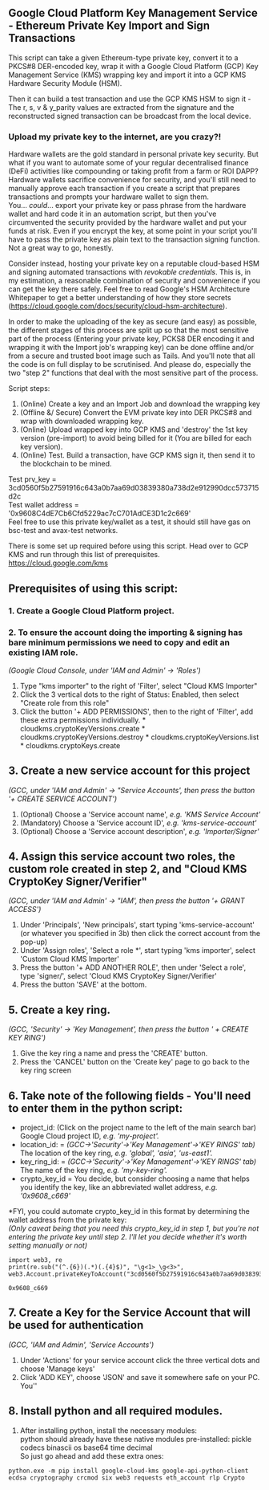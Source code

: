 ## Google Cloud Platform Key Management Service - Ethereum Private Key Import and Sign Transactions
  
This script can take a given Ethereum-type private key, convert it to a PKCS#8 DER-encoded key, wrap it with a Google Cloud Platform (GCP) Key Management Service (KMS) wrapping key and import it into a GCP KMS Hardware Security Module (HSM).  
  
Then it can build a test transaction and use the GCP KMS HSM to sign it - The r, s, v & y_parity values are extracted from the signature and the reconstructed signed transaction can be broadcast from the local device.

### Upload my private key to the internet, are you crazy?!
Hardware wallets are the gold standard in personal private key security. But what if you want to automate some of your regular decentralised finance (DeFi) activities like compounding or taking profit from a farm or ROI DAPP? Hardware wallets sacrifice convenience for security, and you'll still need to manually approve each transaction if you create a script that prepares transactions and prompts your hardware wallet to sign them.  
You... *could*... export your private key or pass phrase from the hardware wallet and hard code it in an automation script, but then you've circumvented the security provided by the hardware wallet and put your funds at risk. Even if you encrypt the key, at some point in your script you'll have to pass the private key as plain text to the transaction signing function. Not a great way to go, honestly.

Consider instead, hosting your private key on a reputable cloud-based HSM and signing automated transactions with *revokable credentials*. This is, in my estimation, a reasonable combination of security and convenience if you can get the key there safely. Feel free to read Google's HSM Architecture Whitepaper to get a better understanding of how they store secrets (https://cloud.google.com/docs/security/cloud-hsm-architecture).

In order to make the uploading of the key as secure (and easy) as possible, the different stages of this process are split up so that the most sensitive part of the process (Entering your private key, PCKS8 DER encoding it and wrapping it with the Import job's wrapping key) can be done offline and/or from a secure and trusted boot image such as Tails.
And you'll note that all the code is on full display to be scrutinised. And please do, especially the two "step 2" functions that deal with the most sensitive part of the process.

Script steps:
1. (Online) Create a key and an Import Job and download the wrapping key
2. (Offline &/ Secure) Convert the EVM private key into DER PKCS#8 and wrap with downloaded wrapping key.
3. (Online) Upload wrapped key into GCP KMS and 'destroy' the 1st key version (pre-import) to avoid being billed for it (You are billed for each key version).
4. (Online) Test. Build a transaction, have GCP KMS sign it, then send it to the blockchain to be mined.

Test prv_key = 3cd0560f5b27591916c643a0b7aa69d03839380a738d2e912990dcc573715d2c  
Test wallet address = '0x9608C4dE7Cb6Cfd5229ac7cC701AdCE3D1c2c669'  
Feel free to use this private key/wallet as a test, it should still have gas on bsc-test and avax-test networks.  
  
There is some set up required before using this script.
Head over to GCP KMS and run through this list of prerequisites. https://cloud.google.com/kms

## Prerequisites of using this script:  

### 1. Create a Google Cloud Platform project.

### 2. To ensure the account doing the importing & signing has bare minimum permissions we need to copy and edit an existing IAM role.
   *(Google Cloud Console, under 'IAM and Admin' -> 'Roles')*
   1. Type "kms importer" to the right of 'Filter', select "Cloud KMS Importer"
   2. Click the 3 vertical dots to the right of Status: Enabled, then select "Create role from this role"
   3. Click the button '+ ADD PERMISSIONS', then to the right of 'Filter', add these extra permissions individually.
     * cloudkms.cryptoKeyVersions.create
     * cloudkms.cryptoKeyVersions.destroy
     * cloudkms.cryptoKeyVersions.list
     * cloudkms.cryptoKeys.create

## 3. Create a new service account for this project
   *(GCC, under 'IAM and Admin' -> "Service Accounts', then press the button '+ CREATE SERVICE ACCOUNT')*
   1. (Optional) Choose a 'Service account name', *e.g. 'KMS Service Account'*
   2. (Mandatory) Choose a 'Service account ID', *e.g. 'kms-service-account'*
   3. (Optional) Choose a 'Service account description', *e.g. 'Importer/Signer'*

## 4. Assign this service account two roles, the custom role created in step 2, and "Cloud KMS CryptoKey Signer/Verifier"
   *(GCC, under 'IAM and Admin' -> "IAM', then press the button '+ GRANT ACCESS')*
   1. Under 'Principals', 'New principals', start typing 'kms-service-account' (or whatever you specified in 3b) then click the correct account from the pop-up)
   2. Under 'Assign roles', 'Select a role *', start typing 'kms importer', select 'Custom Cloud KMS Importer'
   3. Press the button '+ ADD ANOTHER ROLE', then under 'Select a role', type 'signer/', select 'Cloud KMS CryptoKey Signer/Verifier'
   4. Press the button 'SAVE' at the bottom.

## 5. Create a key ring.
   *(GCC, 'Security' -> 'Key Management', then press the button ' + CREATE KEY RING')*
   1. Give the key ring a name and press the 'CREATE' button.
   2. Press the 'CANCEL' button on the 'Create key' page to go back to the key ring screen

## 6. Take note of the following fields - You'll need to enter them in the python script:
   * project_id: (Click on the project name to the left of the main search bar) Google Cloud project ID, *e.g. 'my-project'.*
   * location_id: = *(GCC->'Security'->'Key Management'->'KEY RINGS' tab)* The location of the key ring, *e.g. 'global', 'asia', 'us-east1'.*
   * key_ring_id: = *(GCC->'Security'->'Key Management'->'KEY RINGS' tab)* The name of the key ring, *e.g. 'my-key-ring'.*
   * crypto_key_id = You decide, but consider choosing a name that helps you identify the key, like an abbreviated wallet address, *e.g. '0x9608_c669'*

   *FYI, you could automate crypto_key_id in this format by determining the wallet address from the private key:  
   *(Only caveat being that you need this crypto_key_id in step 1, but you're not entering the private key until step 2. I'll let you decide whether it's worth setting manually or not)*  

```
import web3, re
print(re.sub("(^.{6})(.*)(.{4}$)", "\g<1>_\g<3>", web3.Account.privateKeyToAccount("3cd0560f5b27591916c643a0b7aa69d03839380a738d2e912990dcc573715d2c")._address))

0x9608_c669
```

## 7. Create a Key for the Service Account that will be used for authentication
   *(GCC, 'IAM and Admin', 'Service Accounts')*
   1. Under 'Actions' for your service account click the three vertical dots and choose 'Manage keys'
   2. Click 'ADD KEY', choose 'JSON' and save it somewhere safe on your PC. You''

## 8. Install python and all required modules.
   1. After installing python, install the necessary modules:  
   python should already have these native modules pre-installed: pickle codecs binascii os base64 time decimal  
   So just go ahead and add these extra ones:  
   ```
   python.exe -m pip install google-cloud-kms google-api-python-client ecdsa cryptography crcmod six web3 requests eth_account rlp Crypto
   ```
